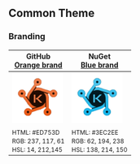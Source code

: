 ## Common Theme

### Branding

| GitHub<br/>[Orange brand](https://www.brandcrowd.com/maker/logo/cyber-software-technology-462592?text=KDH&colorPalette=orange&isVariation=True) | NuGet<br/>[Blue brand](https://www.brandcrowd.com/maker/logo/cyber-software-technology-462592?text=KDH&colorPalette=blue&isVariation=True)
| -------------- | -------------- |
| <img src="logo-orange.png" alt="drawing" height=100 width="100"/> | <img src="logo-blue.png" alt="drawing" height="100" width="100"/> |
| <small>HTML: #ED753D<br/>RGB: 237, 117, 61<br/>HSL: 14, 212,145</small> | <small>HTML: #3EC2EE<br/>RGB: 62, 194, 238<br/>HSL: 138, 214, 150</small> |
